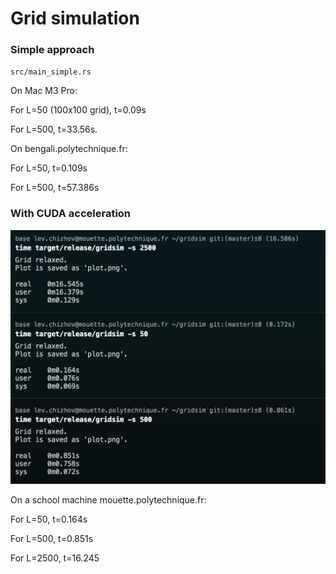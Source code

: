 # Grid simulation

### Simple approach

`src/main_simple.rs`

On Mac M3 Pro:

For L=50 (100x100 grid), t=0.09s

For L=500, t=33.56s.


On bengali.polytechnique.fr:

For L=50, t=0.109s

For L=500, t=57.386s

### With CUDA acceleration

![](screenshot.jpg)

On a school machine mouette.polytechnique.fr:

For L=50, t=0.164s

For L=500, t=0.851s

For L=2500, t=16.245



